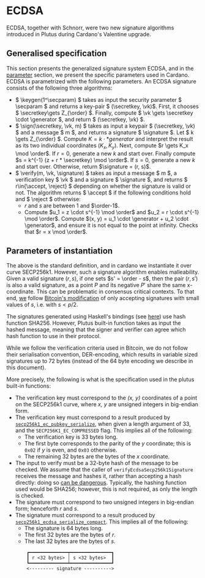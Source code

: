 # ECDSA

ECDSA, together with Schnorr, were two new signature algorithms introduced in Plutus during Cardano's Valentine upgrade.

## Generalised specification
This section presents the generalized signature system ECDSA, and in the [parameter](#parameters-of-instantiation) section, we present the
specific parameters used in Cardano. ECDSA is parametrized with the following parameters. An ECDSA signature 
consists of the following three algorithms:
* $ \keygen(1^\secparam) $ takes as input the security parameter $ \secparam $ and returns a key-pair $
  (\secretkey, \vk)$. First, it chooses $ \secretkey\gets Z_{\order} $. Finally, compute 
$ \vk \gets \secretkey \cdot \generator $, and return $ (\secretkey, \vk) $.
* $ \sign(\secretkey, \vk, m) $ takes as input a keypair $ (\secretkey, \vk) $ and a message $ m $, and returns a
  signature $ \signature $. Let $ k \gets Z_{\order} $. Compute $K = k \cdot * generator$ and interpret the
result as its two individual coordinates $(K_x, K_y)$. Next, compute $r \gets K_x \mod \order$. If $r=0$, 
generate a new $k$ and start over. Finally compute $s = k^{-1} (z + r * \secretkey) \mod \order$. If 
$s=0$, generate a new $k$ and start over. Otherwise, return $\signature = (r, s)$.
* $ \verify(m, \vk, \signature) $ takes as input a message $ m $, a verification key $ \vk $ and a signature
  $ \signature $, and returns $ r\in\{\accept, \reject\} $ depending on whether the signature is valid or not. The algorithm
  returns $ \accept $ if the following conditions hold and $ \reject $ otherwise:
    * $r$ and $s$ are between $1$ and $\order-1$.
    * Compute $u_1 = z \cdot s^{-1} \mod \order$ and $u_2 = r \cdot s^{-1} \mod \order$. Compute
      $(x, y) = u_1 \cdot \generator + u_2 \cdot \generator$, and ensure it is not equal to the point
      at infinity. Checks that $r = x \mod \order$.


## Parameters of instantiation
The above is the standard definition, and in cardano we instantiate it over curve SECP256k1. 
However, such a signature algorithm enables malleability. Given a valid signature $(r,s)$, if
one sets $s' = \order - s$, then the pair $(r, s')$ is also a valid signature, as a point $P$
and its negative $P'$ share the same x-coordinate. This can be problematic in consensus critical 
contexts. To that end, [we](https://github.com/input-output-hk/cardano-base/blob/master/cardano-crypto-class/src/Cardano/Crypto/SECP256K1/C.hs#L149)
follow [Bitcoin's modification](https://github.com/bitcoin-core/secp256k1/blob/master/src/secp256k1.c#L455) 
of only accepting signatures with small values of $s$, i.e. with $s < p / 2$.

The signatures generated using Haskell's bindings (see [here](../ref-list/ecdsa.md)) use hash
function SHA256. However, Plutus built-in function takes as input the hashed message, meaning 
that the signer and verifier can agree which hash function to use in their protocol. 

While we follow the verification criteria used in Bitcoin, we do not follow their serialisation 
convention, DER-encoding, which results in variable sized signatures up to 72 bytes (instead 
of the 64 byte encoding we describe in this document).

More precisely, the following is what is the specification used in the plutus built-in functions:
* The verification key must correspond to the _(x, y)_ coordinates of a point
  on the SECP256k1 curve, where _x, y_ are unsigned integers in big-endian form.
* The verification key must correspond to a result produced by
  [``secp256k1_ec_pubkey_serialize``](https://github.com/bitcoin-core/secp256k1/blob/master/include/secp256k1.h#L394),
  when given a length argument of 33, and the ``SECP256K1_EC_COMPRESSED`` flag.
  This implies all of the following:
  * The verification key is 33 bytes long.
  * The first byte corresponds to the parity of the _y_ coordinate; this is
    `0x02` if _y_ is even, and `0x03` otherwise.
  * The remaining 32 bytes are the bytes of the _x_ coordinate.
* The input to verify must be a 32-byte hash of the message to be checked. We
  assume that the caller of `verifyEcdsaSecp256k1Signature` receives the
  message and hashes it, rather than accepting a hash directly: doing so
  [can be dangerous](https://bitcoin.stackexchange.com/a/81116/35586).
  Typically, the hashing function used would be SHA256; however, this is not
  required, as only the length is checked.
* The signature must correspond to two unsigned integers in big-endian form;
  henceforth _r_ and _s_.
* The signature must correspond to a result produced by
  [``secp256k1_ecdsa_serialize_compact``](https://github.com/bitcoin-core/secp256k1/blob/master/include/secp256k1.h#L487).
  This implies all of the following:
  * The signature is 64 bytes long.
  * The first 32 bytes are the bytes of _r_.
  * The last 32 bytes are the bytes of _s_.
  ``` 
      ┏━━━━━━━━━━━━━━┯━━━━━━━━━━━━━━━┓
      ┃ r <32 bytes> │ s <32 bytes>  ┃
      ┗━━━━━━━━━━━━━━┷━━━━━━━━━━━━━━━┛
      <--------- signature ---------->
  ```
  